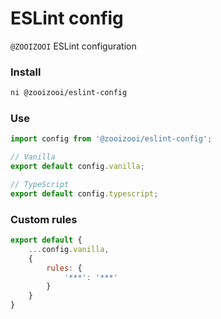 # ESLint config
`@ZOOIZOOI` ESLint configuration

### Install
```bash
ni @zooizooi/eslint-config
```

### Use
```js
import config from '@zooizooi/eslint-config';

// Vanilla
export default config.vanilla;

// TypeScript
export default config.typescript;
```

### Custom rules
```js
export default {
    ...config.vanilla,
    {
        rules: {
            '***': '***'
        }
    }
}
```
